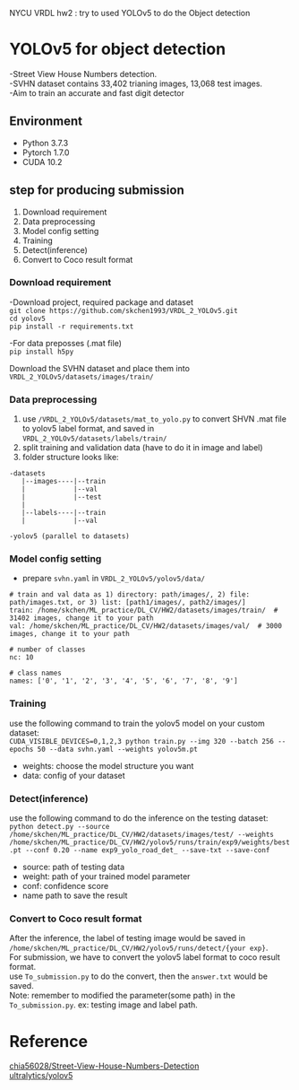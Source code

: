 NYCU VRDL hw2 : try to used YOLOv5 to do the Object detection

# YOLOv5 for object detection
-Street View House Numbers detection.   
-SVHN dataset contains 33,402 trianing images, 13,068 test images.  
-Aim to train an accurate and fast digit detector  

## Environment
- Python 3.7.3
- Pytorch 1.7.0
- CUDA 10.2  

## step for producing submission
1. Download requirement
2. Data preprocessing
3. Model config setting
4. Training
5. Detect(inference)
6. Convert to Coco result format

### Download requirement
-Download project, required package and dataset  
 `git clone https://github.com/skchen1993/VRDL_2_YOLOv5.git`   
 `cd yolov5`   
 `pip install -r requirements.txt` 
   
     
-For data preposses (.mat file)  
 `pip install h5py`  
 
   
Download the SVHN dataset and place them into `VRDL_2_YOLOv5/datasets/images/train/`

### Data preprocessing
1. use `/VRDL_2_YOLOv5/datasets/mat_to_yolo.py` to convert SHVN .mat file to yolov5 label format, and saved in `VRDL_2_YOLOv5/datasets/labels/train/`
2. split training and validation data (have to do it in image and label)
3. folder structure looks like:  
```
-datasets
   |--images----|--train
   |            |--val
   |            |--test
   |
   |--labels----|--train
   |            |--val

-yolov5 (parallel to datasets)
```
### Model config setting
- prepare `svhn.yaml` in `VRDL_2_YOLOv5/yolov5/data/` 
```
# train and val data as 1) directory: path/images/, 2) file: path/images.txt, or 3) list: [path1/images/, path2/images/]
train: /home/skchen/ML_practice/DL_CV/HW2/datasets/images/train/  # 31402 images, change it to your path
val: /home/skchen/ML_practice/DL_CV/HW2/datasets/images/val/  # 3000 images, change it to your path

# number of classes
nc: 10

# class names
names: ['0', '1', '2', '3', '4', '5', '6', '7', '8', '9']
```
### Training
use the following command to train the yolov5 model on your custom dataset:  
`CUDA_VISIBLE_DEVICES=0,1,2,3 python train.py --img 320 --batch 256 --epochs 50 --data svhn.yaml --weights yolov5m.pt`
- weights: choose the model structure you want
- data: config of your dataset

### Detect(inference)
use the following command to do the inference on the testing dataset:  
`python detect.py --source /home/skchen/ML_practice/DL_CV/HW2/datasets/images/test/ --weights /home/skchen/ML_practice/DL_CV/HW2/yolov5/runs/train/exp9/weights/best.pt --conf 0.20 --name exp9_yolo_road_det_ --save-txt --save-conf`  
- source: path of testing data
- weight: path of your trained model parameter
- conf: confidence score
- name path to save the result

### Convert to Coco result format
After the inference, the label of testing image would be saved in `/home/skchen/ML_practice/DL_CV/HW2/yolov5/runs/detect/{your exp}`.  
For submission, we have to convert the yolov5 label format to coco result format.  
use `To_submission.py` to do the convert, then the `answer.txt` would be saved.  
Note: remember to modified the parameter(some path) in the `To_submission.py`. ex: testing image and label path.


# Reference
[chia56028/Street-View-House-Numbers-Detection](https://github.com/chia56028/Street-View-House-Numbers-Detection#install-packages)  
[ultralytics/yolov5](https://github.com/ultralytics/yolov5)  
